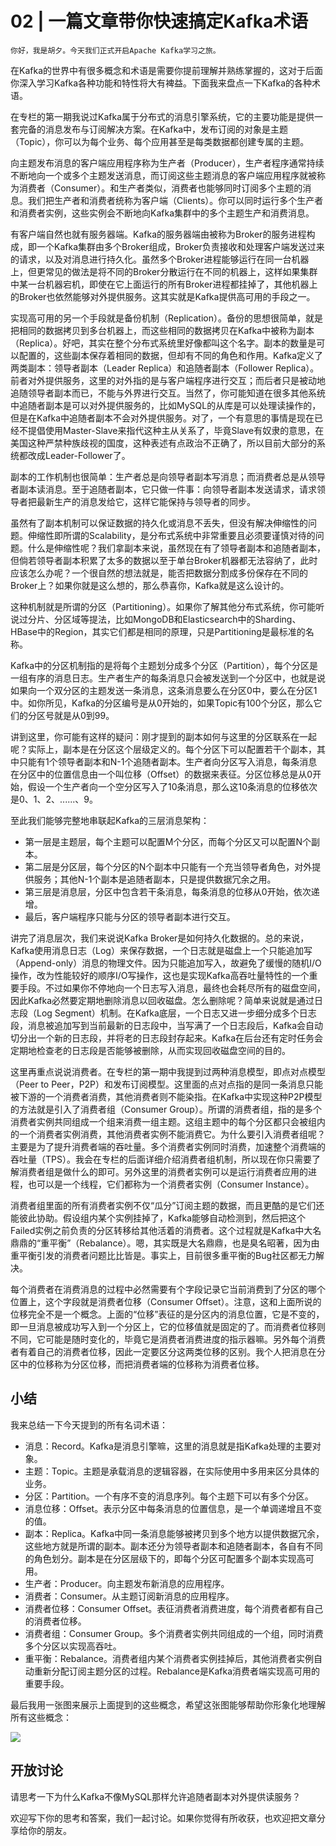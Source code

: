 # 02 | 一篇文章带你快速搞定Kafka术语

    你好，我是胡夕。今天我们正式开启Apache Kafka学习之旅。

在Kafka的世界中有很多概念和术语是需要你提前理解并熟练掌握的，这对于后面你深入学习Kafka各种功能和特性将大有裨益。下面我来盘点一下Kafka的各种术语。

在专栏的第一期我说过Kafka属于分布式的消息引擎系统，它的主要功能是提供一套完备的消息发布与订阅解决方案。在Kafka中，发布订阅的对象是主题（Topic），你可以为每个业务、每个应用甚至是每类数据都创建专属的主题。

向主题发布消息的客户端应用程序称为生产者（Producer），生产者程序通常持续不断地向一个或多个主题发送消息，而订阅这些主题消息的客户端应用程序就被称为消费者（Consumer）。和生产者类似，消费者也能够同时订阅多个主题的消息。我们把生产者和消费者统称为客户端（Clients）。你可以同时运行多个生产者和消费者实例，这些实例会不断地向Kafka集群中的多个主题生产和消费消息。

有客户端自然也就有服务器端。Kafka的服务器端由被称为Broker的服务进程构成，即一个Kafka集群由多个Broker组成，Broker负责接收和处理客户端发送过来的请求，以及对消息进行持久化。虽然多个Broker进程能够运行在同一台机器上，但更常见的做法是将不同的Broker分散运行在不同的机器上，这样如果集群中某一台机器宕机，即使在它上面运行的所有Broker进程都挂掉了，其他机器上的Broker也依然能够对外提供服务。这其实就是Kafka提供高可用的手段之一。

实现高可用的另一个手段就是备份机制（Replication）。备份的思想很简单，就是把相同的数据拷贝到多台机器上，而这些相同的数据拷贝在Kafka中被称为副本（Replica）。好吧，其实在整个分布式系统里好像都叫这个名字。副本的数量是可以配置的，这些副本保存着相同的数据，但却有不同的角色和作用。Kafka定义了两类副本：领导者副本（Leader Replica）和追随者副本（Follower Replica）。前者对外提供服务，这里的对外指的是与客户端程序进行交互；而后者只是被动地追随领导者副本而已，不能与外界进行交互。当然了，你可能知道在很多其他系统中追随者副本是可以对外提供服务的，比如MySQL的从库是可以处理读操作的，但是在Kafka中追随者副本不会对外提供服务。对了，一个有意思的事情是现在已经不提倡使用Master-Slave来指代这种主从关系了，毕竟Slave有奴隶的意思，在美国这种严禁种族歧视的国度，这种表述有点政治不正确了，所以目前大部分的系统都改成Leader-Follower了。

副本的工作机制也很简单：生产者总是向领导者副本写消息；而消费者总是从领导者副本读消息。至于追随者副本，它只做一件事：向领导者副本发送请求，请求领导者把最新生产的消息发给它，这样它能保持与领导者的同步。

虽然有了副本机制可以保证数据的持久化或消息不丢失，但没有解决伸缩性的问题。伸缩性即所谓的Scalability，是分布式系统中非常重要且必须要谨慎对待的问题。什么是伸缩性呢？我们拿副本来说，虽然现在有了领导者副本和追随者副本，但倘若领导者副本积累了太多的数据以至于单台Broker机器都无法容纳了，此时应该怎么办呢？一个很自然的想法就是，能否把数据分割成多份保存在不同的Broker上？如果你就是这么想的，那么恭喜你，Kafka就是这么设计的。

这种机制就是所谓的分区（Partitioning）。如果你了解其他分布式系统，你可能听说过分片、分区域等提法，比如MongoDB和Elasticsearch中的Sharding、HBase中的Region，其实它们都是相同的原理，只是Partitioning是最标准的名称。

Kafka中的分区机制指的是将每个主题划分成多个分区（Partition），每个分区是一组有序的消息日志。生产者生产的每条消息只会被发送到一个分区中，也就是说如果向一个双分区的主题发送一条消息，这条消息要么在分区0中，要么在分区1中。如你所见，Kafka的分区编号是从0开始的，如果Topic有100个分区，那么它们的分区号就是从0到99。

讲到这里，你可能有这样的疑问：刚才提到的副本如何与这里的分区联系在一起呢？实际上，副本是在分区这个层级定义的。每个分区下可以配置若干个副本，其中只能有1个领导者副本和N-1个追随者副本。生产者向分区写入消息，每条消息在分区中的位置信息由一个叫位移（Offset）的数据来表征。分区位移总是从0开始，假设一个生产者向一个空分区写入了10条消息，那么这10条消息的位移依次是0、1、2、......、9。

至此我们能够完整地串联起Kafka的三层消息架构：

*   第一层是主题层，每个主题可以配置M个分区，而每个分区又可以配置N个副本。
*   第二层是分区层，每个分区的N个副本中只能有一个充当领导者角色，对外提供服务；其他N-1个副本是追随者副本，只是提供数据冗余之用。
*   第三层是消息层，分区中包含若干条消息，每条消息的位移从0开始，依次递增。
*   最后，客户端程序只能与分区的领导者副本进行交互。

讲完了消息层次，我们来说说Kafka Broker是如何持久化数据的。总的来说，Kafka使用消息日志（Log）来保存数据，一个日志就是磁盘上一个只能追加写（Append-only）消息的物理文件。因为只能追加写入，故避免了缓慢的随机I/O操作，改为性能较好的顺序I/O写操作，这也是实现Kafka高吞吐量特性的一个重要手段。不过如果你不停地向一个日志写入消息，最终也会耗尽所有的磁盘空间，因此Kafka必然要定期地删除消息以回收磁盘。怎么删除呢？简单来说就是通过日志段（Log Segment）机制。在Kafka底层，一个日志又进一步细分成多个日志段，消息被追加写到当前最新的日志段中，当写满了一个日志段后，Kafka会自动切分出一个新的日志段，并将老的日志段封存起来。Kafka在后台还有定时任务会定期地检查老的日志段是否能够被删除，从而实现回收磁盘空间的目的。

这里再重点说说消费者。在专栏的第一期中我提到过两种消息模型，即点对点模型（Peer to Peer，P2P）和发布订阅模型。这里面的点对点指的是同一条消息只能被下游的一个消费者消费，其他消费者则不能染指。在Kafka中实现这种P2P模型的方法就是引入了消费者组（Consumer Group）。所谓的消费者组，指的是多个消费者实例共同组成一个组来消费一组主题。这组主题中的每个分区都只会被组内的一个消费者实例消费，其他消费者实例不能消费它。为什么要引入消费者组呢？主要是为了提升消费者端的吞吐量。多个消费者实例同时消费，加速整个消费端的吞吐量（TPS）。我会在专栏的后面详细介绍消费者组机制，所以现在你只需要了解消费者组是做什么的即可。另外这里的消费者实例可以是运行消费者应用的进程，也可以是一个线程，它们都称为一个消费者实例（Consumer Instance）。

消费者组里面的所有消费者实例不仅“瓜分”订阅主题的数据，而且更酷的是它们还能彼此协助。假设组内某个实例挂掉了，Kafka能够自动检测到，然后把这个Failed实例之前负责的分区转移给其他活着的消费者。这个过程就是Kafka中大名鼎鼎的“重平衡”（Rebalance）。嗯，其实既是大名鼎鼎，也是臭名昭著，因为由重平衡引发的消费者问题比比皆是。事实上，目前很多重平衡的Bug社区都无力解决。

每个消费者在消费消息的过程中必然需要有个字段记录它当前消费到了分区的哪个位置上，这个字段就是消费者位移（Consumer Offset）。注意，这和上面所说的位移完全不是一个概念。上面的“位移”表征的是分区内的消息位置，它是不变的，即一旦消息被成功写入到一个分区上，它的位移值就是固定的了。而消费者位移则不同，它可能是随时变化的，毕竟它是消费者消费进度的指示器嘛。另外每个消费者有着自己的消费者位移，因此一定要区分这两类位移的区别。我个人把消息在分区中的位移称为分区位移，而把消费者端的位移称为消费者位移。

## 小结

我来总结一下今天提到的所有名词术语：

*   消息：Record。Kafka是消息引擎嘛，这里的消息就是指Kafka处理的主要对象。
*   主题：Topic。主题是承载消息的逻辑容器，在实际使用中多用来区分具体的业务。
*   分区：Partition。一个有序不变的消息序列。每个主题下可以有多个分区。
*   消息位移：Offset。表示分区中每条消息的位置信息，是一个单调递增且不变的值。
*   副本：Replica。Kafka中同一条消息能够被拷贝到多个地方以提供数据冗余，这些地方就是所谓的副本。副本还分为领导者副本和追随者副本，各自有不同的角色划分。副本是在分区层级下的，即每个分区可配置多个副本实现高可用。
*   生产者：Producer。向主题发布新消息的应用程序。
*   消费者：Consumer。从主题订阅新消息的应用程序。
*   消费者位移：Consumer Offset。表征消费者消费进度，每个消费者都有自己的消费者位移。
*   消费者组：Consumer Group。多个消费者实例共同组成的一个组，同时消费多个分区以实现高吞吐。
*   重平衡：Rebalance。消费者组内某个消费者实例挂掉后，其他消费者实例自动重新分配订阅主题分区的过程。Rebalance是Kafka消费者端实现高可用的重要手段。

最后我用一张图来展示上面提到的这些概念，希望这张图能够帮助你形象化地理解所有这些概念：

![](https://static001.geekbang.org/resource/image/58/91/58c35d3ab0921bf0476e3ba14069d291.jpg)

## 开放讨论

请思考一下为什么Kafka不像MySQL那样允许追随者副本对外提供读服务？

欢迎写下你的思考和答案，我们一起讨论。如果你觉得有所收获，也欢迎把文章分享给你的朋友。
    